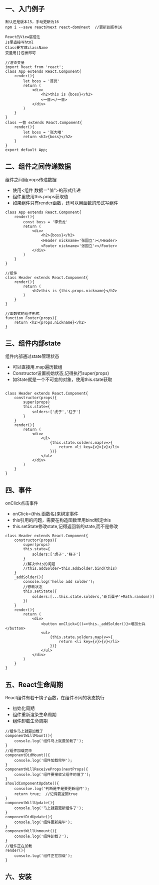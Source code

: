 ## 一、入门例子
```
默认还是版本15，手动更新为16
npm i --save react@next react-dom@next  //更新到版本16

React的View层语法
Js里直接写html
Class要写成className
变量用{}包裹即可

//渲染变量
import React from 'react';
class App extends React.Component{
    render(){
        let boss = '首页'
        return (
            <div>
                <h2>this is {boss}</h2>
                <一营></一营>
            </div>
        )
    }
}
class 一营 extends React.Component{
    render(){
        let boss = '张大喵'
        return <h2>{boss}</h2>
    }
}
export default App;

```

## 二、组件之间传递数据

组件之间用props传递数据

* 使用<组件 数据＝"值">的形式传递
* 组件里使用this.props获取值
* 如果组件只有render函数，还可以用函数的形式写组件
```
class App extends React.Component{
    render(){
        const boss = '李云龙'
        return (
            <div>
                <h2>{boss}</h2>
                <Header nickname='张国立'></Header>
                <Footer nickname='张国立'></Footer>
            </div>
        )
    }
}

//组件
class Header extends React.Component{
    render(){
        return (
            <h2>this is {this.props.nickname}</h2>
        )
    }
}

//函数式的组件形式
function Footer(props){
    return <h2>{props.nickname}</h2>
}

```


## 三、组件内部state

组件内部通过state管理状态

* 可以直接用.map遍历数组
* Constructor设置初始状态,记得执行super(props)
* 如State就是一个不可变的对象，使用this.state获取

```

class Header extends React.Component{
    constructor(props){
        super(props)
        this.state={
            solders:['虎子','柱子']
        }
    }
    render(){
        return (
            <div>
                <ul>
                    {this.state.solders.map(v=>{
                        return <li key={v}>{v}</li>
                    })}
                </ul>
            </div>
        )
    }
}

```

## 四、事件

onClick点击事件

* onClick={this.函数名}来绑定事件
* this引用的问题，需要在构造函数里用bind绑定this
* this.setState修改state,记得返回新的state,而不是修改

```
class Header extends React.Component{
    constructor(props){
        super(props)
        this.state={
            solders:['虎子','柱子']
        }
        //解决this的问题
        //this.addSolder=this.addSolder.bind(this)
    }
    _addSolder(){
        console.log('hello add solder');
        //修改状态
        this.setState({
            solders:[...this.state.solders,'新兵蛋子'+Math.random()]
        })
    }
    render(){
        return (
            <div>
                <button onClick={()=>this._addSolder()}>增加士兵</button>
                <ul>
                    {this.state.solders.map(v=>{
                        return <li key={v}>{v}</li>
                    })}
                </ul>
            </div>
        )
    }
}

```

## 五、React生命周期

React组件有若干钩子函数，在组件不同的状态执行

* 初始化周期
* 组件重新渲染生命周期
* 组件卸载生命周期

```
//组件马上就要加载了
componentWillMount(){
    console.log('组件马上就要加载了');
}
//组件加载完毕
componentDidMount(){
    console.log('组件加载完毕');
}
componentWillReceiveProps(nextProps){
    console.log('组件要接收父组件的值了');
}
shouldComponentUpdate(){
    consoloe.log('判断是不是要更新组件');
    return true;  //记得要返回true
}
componentWillUpdate(){
    console.log('马上就要更新组件了');
}
componentDidUpdate(){
    console.log('组件更新完毕');
}
componentWillUnmount(){
    console.log('组件卸载了');
}
//组件正在加载
render(){
    console.log('组件正在加载');
}

```


## 六、安装

